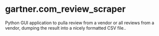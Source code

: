 # gartner.com_review_scraper
Python GUI application to pulla review from a vendor or all reviews from a vendor, dumping the result into a nicely formatted CSV file..
